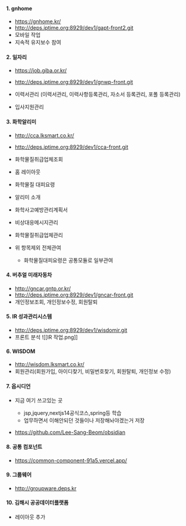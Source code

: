 #### 1. gnhome
 - https://gnhome.kr/
 - http://deps.iptime.org:8929/dev1/gapt-front2.git
  - 모바일 작업
  - 지속적 유지보수 참여
#### 2. 일자리
- https://job.giba.or.kr/
- http://deps.iptime.org:8929/dev1/gnwp-front.git

- 이력서관리 (이력서관리, 이력사항등록관리, 자소서 등록관리, 포폴 등록관리)
- 입사지원관리

#### 3. 화학알리미
- http://cca.lksmart.co.kr/
- http://deps.iptime.org:8929/dev1/cca-front.git

- 화학물질취급업체조회
- 홈 레이아웃
- 화학물질 대피요령
- 알리미 소개
- 화학사고예방관리계획서
- 비상대응메시지관리
- 화학물질취급업체관리
- 위 항목제외 전체관여
	- 화학물질대피요령은 공통모듈로 일부관여

#### 4. 버추얼 미래자동차
- http://gncar.gntp.or.kr/
- http://deps.iptime.org:8929/dev1/gncar-front.git
- 개인정보조회, 개인정보수정, 회원탈퇴
#### 5. IR 성과관리시스템
- http://deps.iptime.org:8929/dev1/wisdomir.git
- 프론트 분석
![[IR 작업.png]]

#### 6. WISDOM
- http://wisdom.lksmart.co.kr/
- 회원관리(회원가입, 아이디찾기, 비밀번호찾기, 회원탈퇴, 개인정보 수정)

#### 7. 옵시디언
- 지금 여기 쓰고있는 곳
	- jsp,jquery,nextjs14공식코스,spring등 학습
	- 업무하면서 이해안되던 것들이나 저장해놔야겠는거 저장
	  
- https://github.com/Lee-Sang-Beom/obsidian

#### 8. 공통 컴포넌트
- https://common-component-91a5.vercel.app/

#### 9. 그룹웨어
- http://groupware.deps.kr

#### 10. 김해시 공공데이터플랫폼
- 레이아웃 추가
